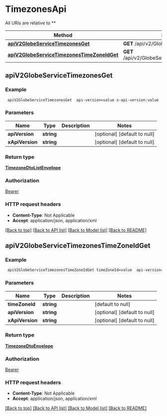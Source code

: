 # TimezonesApi

All URIs are relative to **

Method | HTTP request | Description
------------- | ------------- | -------------
[**apiV2GlobeServiceTimezonesGet**](TimezonesApi.md#apiV2GlobeServiceTimezonesGet) | **GET** /api/v2/GlobeService/Timezones | 
[**apiV2GlobeServiceTimezonesTimeZoneIdGet**](TimezonesApi.md#apiV2GlobeServiceTimezonesTimeZoneIdGet) | **GET** /api/v2/GlobeService/Timezones/{timeZoneId} | 



## apiV2GlobeServiceTimezonesGet



### Example

```bash
 apiV2GlobeServiceTimezonesGet  api-version=value x-api-version:value
```

### Parameters


Name | Type | Description  | Notes
------------- | ------------- | ------------- | -------------
 **apiVersion** | **string** |  | [optional] [default to null]
 **xApiVersion** | **string** |  | [optional] [default to null]

### Return type

[**TimezoneDtoListEnvelope**](TimezoneDtoListEnvelope.md)

### Authorization

[Bearer](../README.md#Bearer)

### HTTP request headers

- **Content-Type**: Not Applicable
- **Accept**: application/json, application/xml

[[Back to top]](#) [[Back to API list]](../README.md#documentation-for-api-endpoints) [[Back to Model list]](../README.md#documentation-for-models) [[Back to README]](../README.md)


## apiV2GlobeServiceTimezonesTimeZoneIdGet



### Example

```bash
 apiV2GlobeServiceTimezonesTimeZoneIdGet timeZoneId=value  api-version=value x-api-version:value
```

### Parameters


Name | Type | Description  | Notes
------------- | ------------- | ------------- | -------------
 **timeZoneId** | **string** |  | [default to null]
 **apiVersion** | **string** |  | [optional] [default to null]
 **xApiVersion** | **string** |  | [optional] [default to null]

### Return type

[**TimezoneDtoEnvelope**](TimezoneDtoEnvelope.md)

### Authorization

[Bearer](../README.md#Bearer)

### HTTP request headers

- **Content-Type**: Not Applicable
- **Accept**: application/json, application/xml

[[Back to top]](#) [[Back to API list]](../README.md#documentation-for-api-endpoints) [[Back to Model list]](../README.md#documentation-for-models) [[Back to README]](../README.md)

